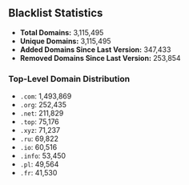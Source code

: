 ## Blacklist Statistics

- **Total Domains:** 3,115,495
- **Unique Domains:** 3,115,495
- **Added Domains Since Last Version:** 347,433
- **Removed Domains Since Last Version:** 253,854

### Top-Level Domain Distribution

-  `.com`: 1,493,869
-  `.org`: 252,435
-  `.net`: 211,829
-  `.top`: 75,176
-  `.xyz`: 71,237
-  `.ru`: 69,822
-  `.io`: 60,516
-  `.info`: 53,450
-  `.pl`: 49,564
-  `.fr`: 41,530
